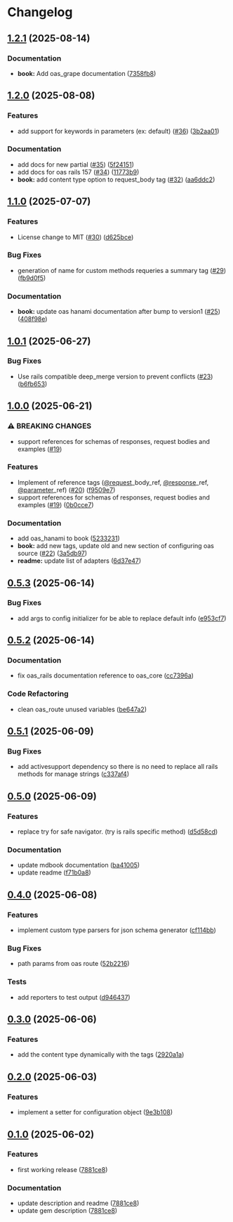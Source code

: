 # Changelog

## [1.2.1](https://github.com/a-chacon/oas_core/compare/oas_core/v1.2.0...oas_core/v1.2.1) (2025-08-14)


### Documentation

* **book:** Add oas_grape documentation ([7358fb8](https://github.com/a-chacon/oas_core/commit/7358fb82a01c546f01181b15b0995993351ed894))

## [1.2.0](https://github.com/a-chacon/oas_core/compare/oas_core/v1.1.0...oas_core/v1.2.0) (2025-08-08)


### Features

* add support for keywords in parameters (ex: default) ([#36](https://github.com/a-chacon/oas_core/issues/36)) ([3b2aa01](https://github.com/a-chacon/oas_core/commit/3b2aa01e3bd8ff65e676b8459b51622b3429e6c1))


### Documentation

* add docs for new partial ([#35](https://github.com/a-chacon/oas_core/issues/35)) ([5f24151](https://github.com/a-chacon/oas_core/commit/5f241517d8555078e4908dd0c833f37a6b65e9b6))
* add docs for oas rails 157 ([#34](https://github.com/a-chacon/oas_core/issues/34)) ([11773b9](https://github.com/a-chacon/oas_core/commit/11773b9f4b805204dacb7ac213d9f39080118ffb))
* **book:** add content type option to request_body tag ([#32](https://github.com/a-chacon/oas_core/issues/32)) ([aa6ddc2](https://github.com/a-chacon/oas_core/commit/aa6ddc2b420f39f7c0d7f4635b6204ff7c7f33ce))

## [1.1.0](https://github.com/a-chacon/oas_core/compare/oas_core/v1.0.1...oas_core/v1.1.0) (2025-07-07)


### Features

* License change to MIT ([#30](https://github.com/a-chacon/oas_core/issues/30)) ([d625bce](https://github.com/a-chacon/oas_core/commit/d625bce2864d87c576b934d7ec4da0ee90950fbf))


### Bug Fixes

* generation of name for custom methods requeries a summary tag ([#29](https://github.com/a-chacon/oas_core/issues/29)) ([fb9d0f5](https://github.com/a-chacon/oas_core/commit/fb9d0f563276052aea74e56d291e16fc4d04f5fb))


### Documentation

* **book:** update oas hanami documentation after bump to version1 ([#25](https://github.com/a-chacon/oas_core/issues/25)) ([408f98e](https://github.com/a-chacon/oas_core/commit/408f98eaf3230d37a3bcd926e193136e0bba8cb6))

## [1.0.1](https://github.com/a-chacon/oas_core/compare/oas_core/v1.0.0...oas_core/v1.0.1) (2025-06-27)


### Bug Fixes

* Use rails compatible deep_merge version to prevent conflicts ([#23](https://github.com/a-chacon/oas_core/issues/23)) ([b6fb653](https://github.com/a-chacon/oas_core/commit/b6fb653dadc9d3769b7ba7e3aad373902f4d4ecf))

## [1.0.0](https://github.com/a-chacon/oas_core/compare/oas_core/v0.5.3...oas_core/v1.0.0) (2025-06-21)


### ⚠ BREAKING CHANGES

* support references for schemas of responses, request bodies and examples ([#19](https://github.com/a-chacon/oas_core/issues/19))

### Features

* Implement of reference tags ([@request](https://github.com/request)_body_ref, [@response](https://github.com/response)_ref, [@parameter](https://github.com/parameter)_ref) ([#20](https://github.com/a-chacon/oas_core/issues/20)) ([f9509e7](https://github.com/a-chacon/oas_core/commit/f9509e7f45bce2634cba81bdc8f759afdc4975ac))
* support references for schemas of responses, request bodies and examples ([#19](https://github.com/a-chacon/oas_core/issues/19)) ([0b0cce7](https://github.com/a-chacon/oas_core/commit/0b0cce75abc142cb6cd529bca52517767177fa57))


### Documentation

* add oas_hanami to book ([5233231](https://github.com/a-chacon/oas_core/commit/52332312775654b3da972e6a785c361d980b1f5e))
* **book:** add new tags, update old and new section of configuring oas source ([#22](https://github.com/a-chacon/oas_core/issues/22)) ([3a5db97](https://github.com/a-chacon/oas_core/commit/3a5db9786e1dfed9cae85583b2c9dc3cccfe34d4))
* **readme:** update list of adapters ([6d37e47](https://github.com/a-chacon/oas_core/commit/6d37e4748ece2e36cb4574d398a117c08635ceef))

## [0.5.3](https://github.com/a-chacon/oas_core/compare/oas_core/v0.5.2...oas_core/v0.5.3) (2025-06-14)


### Bug Fixes

* add args to config initializer for be able to replace default info ([e953cf7](https://github.com/a-chacon/oas_core/commit/e953cf7b75e216e87811f42144ae1b042c17c4db))

## [0.5.2](https://github.com/a-chacon/oas_core/compare/oas_core/v0.5.1...oas_core/v0.5.2) (2025-06-14)


### Documentation

* fix oas_rails documentation reference to oas_core ([cc7396a](https://github.com/a-chacon/oas_core/commit/cc7396a25c34a49d3b7d6560ee0386633cbd0642))


### Code Refactoring

* clean oas_route unused variables ([be647a2](https://github.com/a-chacon/oas_core/commit/be647a20a383a0fabdd7c1622d8c472e44f93b51))

## [0.5.1](https://github.com/a-chacon/oas_core/compare/oas_core/v0.5.0...oas_core/v0.5.1) (2025-06-09)


### Bug Fixes

* add activesupport dependency so there is no need to replace all rails methods for manage strings ([c337af4](https://github.com/a-chacon/oas_core/commit/c337af403f9c3b8e658324f3b2f08abc816b75c7))

## [0.5.0](https://github.com/a-chacon/oas_core/compare/oas_core/v0.4.0...oas_core/v0.5.0) (2025-06-09)


### Features

* replace try for safe navigator. (try is rails specific method) ([d5d58cd](https://github.com/a-chacon/oas_core/commit/d5d58cddd018455471b0de83a165e990a5ed7154))


### Documentation

* update mdbook documentation ([ba41005](https://github.com/a-chacon/oas_core/commit/ba41005b257e5d3456b37ed8dfdb43cbfc77b179))
* update readme ([f71b0a8](https://github.com/a-chacon/oas_core/commit/f71b0a885590c9216cd666ccd31236686d9d8f35))

## [0.4.0](https://github.com/a-chacon/oas_core/compare/oas_core/v0.3.0...oas_core/v0.4.0) (2025-06-08)


### Features

* implement custom type parsers for json schema generator ([cf114bb](https://github.com/a-chacon/oas_core/commit/cf114bb0d009c78533287445225f06e6139a929d))


### Bug Fixes

* path params from oas route ([52b2216](https://github.com/a-chacon/oas_core/commit/52b2216b7f6a79a873b24efeafc502b94290b265))


### Tests

* add reporters to test output ([d946437](https://github.com/a-chacon/oas_core/commit/d946437190751b50936b955cbf16a6d80df6d264))

## [0.3.0](https://github.com/a-chacon/oas_core/compare/oas_core/v0.2.0...oas_core/v0.3.0) (2025-06-06)


### Features

* add the content type dynamically with the tags ([2920a1a](https://github.com/a-chacon/oas_core/commit/2920a1ad468d800993e7fceb66f0bf760ac85a37))

## [0.2.0](https://github.com/a-chacon/oas_core/compare/oas_core/v0.1.0...oas_core/v0.2.0) (2025-06-03)


### Features

* implement a setter for configuration object ([9e3b108](https://github.com/a-chacon/oas_core/commit/9e3b108d04ae573f150daed081ebb0c2b65f396f))

## [0.1.0](https://github.com/a-chacon/oas_core/compare/oas_core-v0.0.1...oas_core/v0.1.0) (2025-06-02)


### Features

* first working release ([7881ce8](https://github.com/a-chacon/oas_core/commit/7881ce848134763b262941b944bf9d904fa46c89))


### Documentation

* update description and readme ([7881ce8](https://github.com/a-chacon/oas_core/commit/7881ce848134763b262941b944bf9d904fa46c89))
* update gem description ([7881ce8](https://github.com/a-chacon/oas_core/commit/7881ce848134763b262941b944bf9d904fa46c89))
